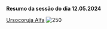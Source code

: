 **Resumo da sessão do dia 12.05.2024**

















[Ursocoruja Alfa](https://i.pinimg.com/564x/f7/88/cb/f788cbd2735797dfc3907ec4d75541c2.jpg)
![250](https://i.pinimg.com/564x/f7/88/cb/f788cbd2735797dfc3907ec4d75541c2.jpg)